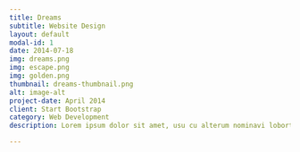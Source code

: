 ```yaml
---
title: Dreams
subtitle: Website Design
layout: default
modal-id: 1
date: 2014-07-18
img: dreams.png
img: escape.png
img: golden.png
thumbnail: dreams-thumbnail.png
alt: image-alt
project-date: April 2014
client: Start Bootstrap
category: Web Development
description: Lorem ipsum dolor sit amet, usu cu alterum nominavi lobortis. At duo novum diceret. Tantas apeirian vix et, usu sanctus postulant inciderint ut, populo diceret necessitatibus in vim. Cu eum dicam feugiat noluisse.

---
```


<!-- Wrapper for slides -->
<div class="carousel-inner">
    <div class="item active">
        <img class="img-responsive" src="http://placehold.it/750x500" alt="">
    </div>
    <div class="item">
        <img class="img-responsive" src="http://placehold.it/750x500" alt="">
    </div>
    <div class="item">
        <img class="img-responsive" src="http://placehold.it/750x500" alt="">
    </div>
</div>